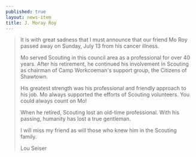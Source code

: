 ```yaml
---
published: true
layout: news-item
title: J. Moray Roy
---
```


> It is with great sadness that I must announce that our friend Mo Roy passed
> away on Sunday, July 13 from his cancer illness.
> 
> Mo served Scouting in this council area as a professional for over 40 years.
> After his retirement, he continued his involvement in Scouting as chairman of
> Camp Workcoeman's support group, the Citizens of Shawtown.
> 
> His greatest strength was his professional and friendly approach to his job.
> Mo always supported the efforts of Scouting volunteers. You could always
> count on Mo!
> 
> When he retired, Scouting lost an old-time professional. With his passing,
> humanity has lost a true gentleman.
> 
> I will miss my friend as will those who knew him in the Scouting family.
> 
> <footer>Lou Seiser</footer>
